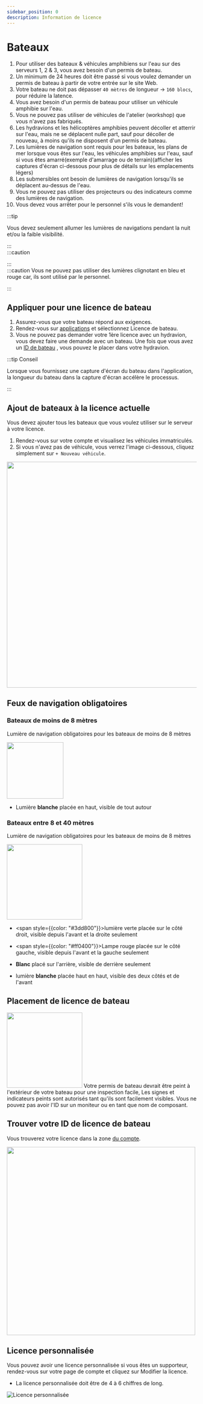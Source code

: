 ```yaml
---
sidebar_position: 0
description: Information de licence
---
```


# Bateaux

1. Pour utiliser des bateaux & véhicules amphibiens sur l'eau sur des serveurs 1, 2 & 3, vous avez besoin d'un permis de bateau.
2. Un minimum de 24 heures doit être passé si vous voulez demander un permis de bateau à partir de votre entrée sur le site Web.
3. Votre bateau ne doit pas dépasser `40 mètres` de longueur -> `160 blocs`, pour réduire la latence.
4. Vous avez besoin d'un permis de bateau pour utiliser un véhicule amphibie sur l'eau.
5. Vous ne pouvez pas utiliser de véhicules de l'atelier (workshop) que vous n'avez pas fabriqués.
6. Les hydravions et les hélicoptères amphibies peuvent décoller et atterrir sur l'eau, mais ne se déplacent nulle part, sauf pour décoller de nouveau, à moins qu'ils ne disposent d'un permis de bateau.
7. Les lumières de navigation sont requis pour les bateaux, les plans de mer lorsque vous êtes sur l'eau, les véhicules amphibies sur l'eau, sauf si vous êtes amarré(exemple d'amarrage ou de terrain)(afficher les captures d'écran ci-dessous pour plus de détails sur les emplacements légers)
8. Les submersibles ont besoin de lumières de navigation lorsqu'ils se déplacent au-dessus de l'eau.
9. Vous ne pouvez pas utiliser des projecteurs ou des indicateurs comme des lumières de navigation.
10. Vous devez vous arrêter pour le personnel s'ils vous le demandent!


:::tip

Vous devez seulement allumer les lumières de navigations pendant la nuit et/ou la faible visibilité.

:::  
:::caution

:::  
:::caution Vous ne pouvez pas utiliser des lumières clignotant en bleu et rouge car, ils sont utilisé par le personnel.

:::

## Appliquer pour une licence de bateau

1. Assurez-vous que votre bateau répond aux exigences.
2. Rendez-vous sur [applications](https://trickys.gg/applications/new) et sélectionnez Licence de bateau.
3. Vous ne pouvez pas demander votre 1ère licence avec un hydravion, vous devez faire une demande avec un bateau. Une fois que vous avez un [ID de bateau](/docs/stormworks/boats#boat-license-placement) , vous pouvez le placer dans votre hydravion.

:::tip Conseil

Lorsque vous fournissez une capture d'écran du bateau dans l'application, la longueur du bateau dans la capture d'écran accélère le processus.

:::

## Ajout de bateaux à la licence actuelle

Vous devez ajouter tous les bateaux que vous voulez utiliser sur le serveur à votre licence.

1. Rendez-vous sur votre compte [](https://trickys.gg/account) et visualisez les véhicules immatriculés.
2. Si vous n'avez pas de véhicule, vous verrez l'image ci-dessous, cliquez simplement sur `+ Nouveau véhicule`.

<img src="/img/boats/boatsaddingtocurrentlicense.png" width="600px" />

## Feux de navigation obligatoires


### Bateaux de moins de 8 mètres

Lumière de navigation obligatoires pour les bateaux de moins de 8 mètres

  <div class="flex-vcenter">
      <img src="/img/boats/tsboatnav2.png" width="150px" style={{margin: "0 32px"}} />
    <div>

- Lumière **blanche** placée en haut, visible de tout autour

</div>
</div>

### Bateaux entre 8 et 40 mètres
Lumière de navigation obligatoires pour les bateaux de moins de 8 mètres

  <div class="flex-vcenter">
    <img src="/img/boats/tsboatnav1.png" width="200px"/>
    <div>

- <span style={{color: "#3dd800"}}>lumière verte</span> placée sur le côté droit, visible depuis l'avant et la droite seulement
- <span style={{color: "#ff0400"}}>Lampe rouge</span> placée sur le côté gauche, visible depuis l'avant et la gauche seulement
- **Blanc** placé sur l'arrière, visible de derrière seulement
- lumière **blanche** placée haut en haut, visible des deux côtés et de l'avant


  </div>
  </div>

## Placement de licence de bateau

  <div class="flex-vcenter">
    <img src="/img/boats/tsboatid1.png" width="200px"/>
    Votre permis de bateau devrait être peint à l'extérieur de votre bateau pour une inspection facile, Les signes et indicateurs peints sont autorisés tant qu'ils sont facilement visibles. Vous ne pouvez pas avoir l'ID sur un moniteur ou en tant que nom de composant.
  </div>

## Trouver votre ID de licence de bateau
Vous trouverez votre licence dans la zone [du compte](https://trickys.gg/account).

<img src="/img/boats/tslicensesview.png" width="500" />

## Licence personnalisée

Vous pouvez avoir une licence personnalisée si vous êtes un supporteur, rendez-vous sur votre page de compte et cliquez sur Modifier la licence.

- La licence personnalisée doit être de 4 à 6 chiffres de long.

![Licence personnalisée](/img/boats/tsblcustomlicense.png)